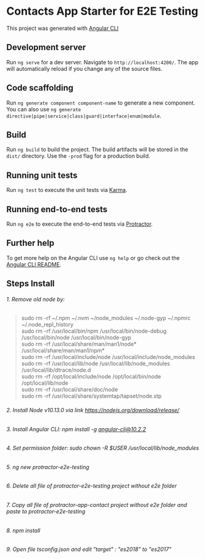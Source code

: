 # Contacts App Starter for E2E Testing

This project was generated with [Angular CLI](https://github.com/angular/angular-cli)

## Development server

Run `ng serve` for a dev server. Navigate to `http://localhost:4200/`. The app will automatically reload if you change any of the source files.

## Code scaffolding

Run `ng generate component component-name` to generate a new component. You can also use `ng generate directive|pipe|service|class|guard|interface|enum|module`.

## Build

Run `ng build` to build the project. The build artifacts will be stored in the `dist/` directory. Use the `-prod` flag for a production build.

## Running unit tests

Run `ng test` to execute the unit tests via [Karma](https://karma-runner.github.io).

## Running end-to-end tests

Run `ng e2e` to execute the end-to-end tests via [Protractor](http://www.protractortest.org/).

## Further help

To get more help on the Angular CLI use `ng help` or go check out the [Angular CLI README](https://github.com/angular/angular-cli/blob/master/README.md).

## Steps Install

###### 1. Remove old node by:
> sudo rm -rf ~/.npm ~/.nvm ~/node_modules ~/.node-gyp ~/.npmrc ~/.node_repl_history<br/>
> sudo rm -rf /usr/local/bin/npm /usr/local/bin/node-debug /usr/local/bin/node /usr/local/bin/node-gyp<br/>
> sudo rm -rf /usr/local/share/man/man1/node* /usr/local/share/man/man1/npm*<br/>
> sudo rm -rf /usr/local/include/node /usr/local/include/node_modules<br/>
> sudo rm -rf /usr/local/lib/node /usr/local/lib/node_modules /usr/local/lib/dtrace/node.d<br/>
> sudo rm -rf /opt/local/include/node /opt/local/bin/node /opt/local/lib/node<br/>
> sudo rm -rf /usr/local/share/doc/node<br/>
> sudo rm -rf /usr/local/share/systemtap/tapset/node.stp<br/>

###### 2. Install Node v10.13.0 via link https://nodejs.org/download/release/
###### 3. Install Angular CLI: npm install -g angular-cli@10.2.2
###### 4. Set permission folder: sudo chown -R $USER /usr/local/lib/node_modules
###### 5. ng new protractor-e2e-testing
###### 6. Delete all file of protractor-e2e-testing project without e2e folder
###### 7. Copy all file of protractor-app-contact project without e2e folder and paste to protractor-e2e-testing
###### 8. npm install
###### 9. Open file tsconfig.json and edit "target" : "es2018" to "es2017"



